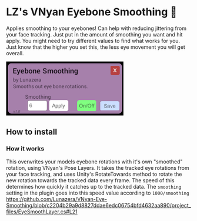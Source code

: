 # LZ's VNyan Eyebone Smoothing 👀
Applies smoothing to your eyebones! Can help with reducing jittering from your face tracking.
Just put in the amount of smoothing you want and hit apply. You might need to try different values to find what works for you. Just know that the higher you set this, the less eye movement you will get overall.

![image of plugin window](https://github.com/Lunazera/VNyan-Eye-Smoothing/blob/main/example.png)

## How to install

### How it works
This overwrites your models eyebone rotations with it's own "smoothed" rotation, using VNyan's Pose Layers. It takes the tracked eye rotations from your face tracking, and uses Unity's RotateTowards method to rotate the new rotation towards the tracked data every frame. The speed of this determines how quickly it catches up to the tracked data.
The `smoothing` setting in the plugin goes into this speed value according to `1000/smoothing` https://github.com/Lunazera/VNyan-Eye-Smoothing/blob/c2204b29a9d8827ddae6edc06754bfd4632aa890/project_files/EyeSmoothLayer.cs#L21
